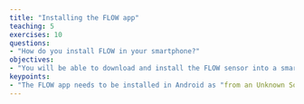 ```yaml
---
title: "Installing the FLOW app"
teaching: 5
exercises: 10
questions:
- "How do you install FLOW in your smartphone?"
objectives:
- "You will be able to download and install the FLOW sensor into a smartphone."
keypoints:
- "The FLOW app needs to be installed in Android as "from an Unknown Source"."
---
```


